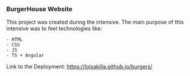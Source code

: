 ### BurgerHouse Website

This project was created during the intensive. The main purpose of this intensive was to feel technologies like:
   
    - HTML
    - CSS
    - JS
    - TS + Angular

Link to the Deployment: https://loisakilla.github.io/burgers/
